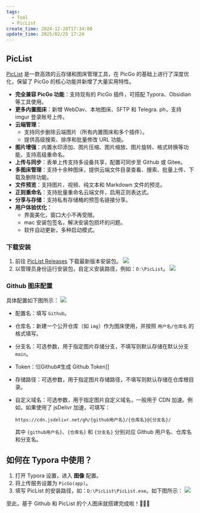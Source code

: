 ```yaml
---
tags:
  - Tool
  - PicList
create_time: 2024-12-28T17:34:00
update_time: 2025/02/25 17:24
---
```


## PicList

[PicList](https://piclist.cn/) 是一款高效的云存储和图床管理工具，在 PicGo 的基础上进行了深度优化，保留了 PicGo 的核心功能并新增了大量实用特性。

- **完全兼容 PicGo 功能**：支持现有的 PicGo 插件，可搭配 Typora、Obsidian 等工具使用。
- **更多内置图床**：新增 WebDav、本地图床、SFTP 和 Telegra. ph，支持 imgur 登录账号上传。
- **云端管理**：
    - 支持同步删除云端图片（所有内置图床和多个插件）。
    - 提供高级搜索、排序和批量修改 URL 功能。
- **图片增强**：内置水印添加、图片压缩、图片缩放、图片旋转、格式转换等功能，支持高级重命名。
- **上传与同步**：表单上传支持多设备共享，配置可同步至 Github 或 Gitee。
- **多图床管理**：支持十余种图床，提供云端文件目录查看、搜索、批量上传、下载及删除功能。
- **文件预览**：支持图片、视频、纯文本和 Markdown 文件的预览。
- **正则重命名**：支持批量重命名云端文件，启用正则表达式。
- **分享与存储**：支持私有存储桶的预签名链接分享。
- **用户体验优化**：
    - 界面美化，窗口大小不再受限。
    - mac 安装包签名，解决安装包损坏的问题。
    - 软件自动更新，多种启动模式。

### 下载安装

1. 前往 [PicList Releases](https://github.com/Kuingsmile/PicList/releases) 下载最新版本安装包。
   ![](https://img.xiaorang.fun/202502251724827.png)
2. 以管理员身份运行安装包，自定义安装路径，例如：`D:\PicList`。
   ![](https://img.xiaorang.fun/202502251724828.png)

### Github 图床配置

具体配置如下图所示：
![](https://img.xiaorang.fun/202502251724829.png)

- 配置名：填写 `Github`。
- 仓库名：新建一个公开仓库（如 `img`）作为图床使用，并按照 `用户名/仓库名` 的格式填写。
- 分支名：可选参数，用于指定图片存储分支，不填写则默认存储在默认分支 `main`。
- Token：![[Github#生成 Github Token]]
- 存储路径：可选参数，用于指定图片存储路径，不填写则默认存储在仓库根目录。
- 自定义域名：可选参数，用于指定图片自定义域名，一般用于 CDN 加速。例如，如果使用了 jsDelivr 加速，可填写：

	```
	https://cdn.jsdelivr.net/gh/{github用户名}/{仓库名}@{分支名}/
	```

	其中 `{github用户名}`、`{仓库名}` 和 `{分支名}` 分别对应 Github 用户名、仓库名和分支名。

## 如何在 Typora 中使用？

1. 打开 Typora 设置，进入 **图像** 配置。
2. 将上传服务设置为 `PicGo(app)`。
3. 填写 PicList 的安装路径，如：`D:\PicList\PicList.exe`。如下图所示：
   ![](https://img.xiaorang.fun/202502251724830.png)

至此，基于 Github 和 PicList 的个人图床就搭建完成啦！🎉🎉🎉
